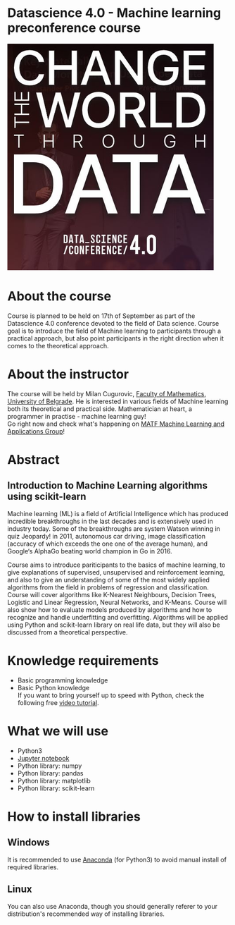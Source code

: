 # Datascience 4.0 - Machine learning preconference course

![](./Conf_4.JPG)

# About the course
Course is planned to be held on 17th of September as part of the Datascience 4.0 conference devoted to the field of Data science. Course goal is to introduce the field of Machine learning to participants through a practical approach, but also point participants in the right direction when it comes to the theoretical approach.

# About the instructor
The course will be held by Milan Cugurovic, [Faculty of Mathematics](http://www.matf.bg.ac.rs/eng/), [University of Belgrade](http://www.bg.ac.rs/en/).
He is interested in various fields of Machine learning both its theoretical and practical side.
Mathematician at heart, a programmer in practise - machine learning guy!  
Go right now and check what's happening on [MATF Machine Learning and Applications Group](http://machinelearning.math.rs/)!

# Abstract
## Introduction to Machine Learning algorithms using scikit-learn
Machine learning (ML) is a field of Artificial Intelligence which has produced incredible breakthroughs in the last decades and is extensively used in industry today. Some of the breakthroughs are system Watson winning in quiz Jeopardy! in 2011, autonomous car driving, image classification (accuracy of which exceeds the one one of the average human), and Google‘s AlphaGo beating world champion in Go in 2016.

Course aims to introduce pariticipants to the basics of machine learning, to give explanations of supervised, unsupervised and reinforcement learning, and also to give an understanding of some of the most widely applied algorithms from the field in problems of regression and classification. Course will cover algorithms like K-Nearest Neighbours, Decision Trees, Logistic and Linear Regression, Neural Networks, and K-Means. Course will also show how to evaluate models produced by algorithms and how to recognize and handle underfitting and overfitting. Algorithms will be applied using Python and scikit-learn library on real life data, but they will also be discussed from a theoretical perspective.

# Knowledge requirements
* Basic programming knowledge
* Basic Python knowledge  
If you want to bring yourself up to speed with Python, check the following free [video tutorial](https://www.youtube.com/watch?v=HBxCHonP6Ro&list=PL6gx4Cwl9DGAcbMi1sH6oAMk4JHw91mC_).

# What we will use
* Python3
* [Jupyter notebook](http://jupyter.org/try)
* Python library: numpy
* Python library: pandas
* Python library: matplotlib
* Python library: scikit-learn

# How to install libraries
## Windows
It is recommended to use [Anaconda](https://www.anaconda.com/download/) (for Python3) to avoid manual install of required libraries.
## Linux
You can also use Anaconda, though you should generally referer to your distribution's recommended way of installing libraries.
